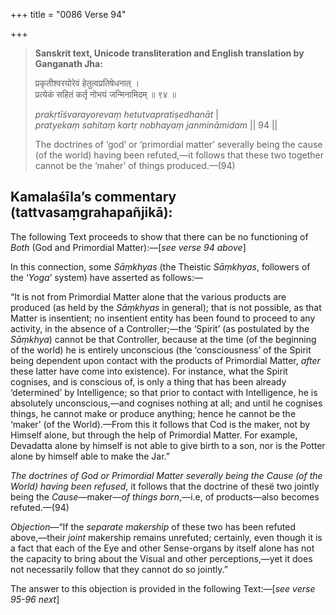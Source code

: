 +++
title = "0086 Verse 94"

+++
> **Sanskrit text, Unicode transliteration and English translation by Ganganath Jha:** 
>
> प्रकृतीश्वरयोरेवं हेतुत्वप्रतिषेधनात् ।  
> प्रत्येकं सहितं कर्तृ नोभयं जन्मिनामिदम् ॥ ९४ ॥ 
>
> *prakṛtīśvarayorevaṃ hetutvapratiṣedhanāt* \|  
> *pratyekaṃ sahitaṃ kartṛ nobhayaṃ janmināmidam* \|\| 94 \|\| 
>
> The doctrines of ‘god’ or ‘primordial matter’ severally being the cause (of the world) having been refuted,—it follows that these two together cannot be the ‘maher’ of things produced.—(94)



## Kamalaśīla’s commentary (tattvasaṃgrahapañjikā):

The following Text proceeds to show that there can be no functioning of *Both* (God and Primordial Matter):—[*see verse 94 above*]

In this connection, some *Sāṃkhyas* (the Theistic *Sāṃkhyas*, followers of the ‘*Yoga*’ system) have asserted as follows:—

“It is not from Primordial Matter alone that the various products are produced (as held by the *Sāṃkhyas* in general); that is not possible, as that Matter is insentient; no insentient entity has been found to proceed to any activity, in the absence of a Controller;—the ‘Spirit’ (as postulated by the *Sāṃkhya*) cannot be that Controller, because at the time (of the beginning of the world) he is entirely unconscious (the ‘consciousness’ of the Spirit being dependent upon contact with the products of Primordial Matter, *after* these latter have come into existence). For instance, what the Spirit cognises, and is conscious of, is only a thing that has been already ‘determined’ by Intelligence; so that prior to contact with Intelligence, he is absolutely unconscious,—and cognises nothing at all; and until he cognises things, he cannot make or produce anything; hence he cannot be the ‘maker’ (of the World).—From this it follows that Cod is the maker, not by Himself alone, but through the help of Primordial Matter. For example, Devadatta alone by himself is not able to give birth to a son, nor is the Potter alone by himself able to make the Jar.”

*The doctrines of God or Primordial Matter severally being the Cause (of the World) having been refused*, it follows that the doctrine of thesë two jointly being the *Cause*—maker—*of things born*,—i.e, of products—also becomes refuted.—(94)

*Objection*—“If the *separate makership* of these two has been refuted above,—their *joint* makership remains unrefuted; certainly, even though it is a fact that each of the Eye and other Sense-organs by itself alone has not the capacity to bring about the Visual and other perceptions,—yet it does not necessarily follow that they cannot do so jointly.”

The answer to this objection is provided in the following Text:—[*see verse 95-96 next*]


